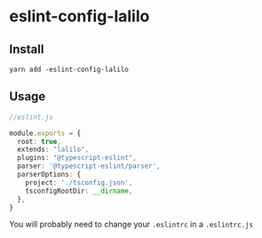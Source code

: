 # eslint-config-lalilo

## Install

```
yarn add -eslint-config-lalilo
```

## Usage


```ts
//eslint.js

module.exports = {
  root: true,
  extends: "lalilo",
  plugins: "@typescript-eslint",
  parser: '@typescript-eslint/parser',
  parserOptions: {
    project: './tsconfig.json',
    tsconfigRootDir: __dirname,
  },
}
```

You will probably need to change your `.eslintrc` in a `.eslintrc.js`
